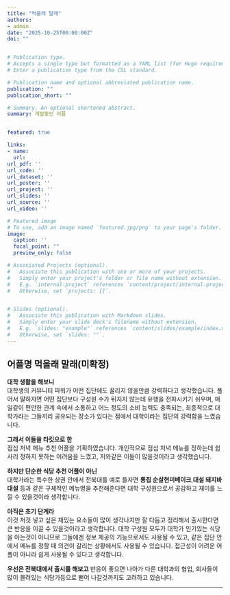 ```yaml
---
title: "먹을래 말래"
authors:
- admin
date: "2025-10-25T00:00:00Z"
doi: ""


# Publication type.
# Accepts a single type but formatted as a YAML list (for Hugo requirements).
# Enter a publication type from the CSL standard.

# Publication name and optional abbreviated publication name.
publication: ""
publication_short: ""

# Summary. An optional shortened abstract.
summary: 개발중인 어플


featured: true

links:
- name:
  url: 
url_pdf: ''
url_code: ''
url_dataset: ''
url_poster: ''
url_project: ''
url_slides: ''
url_source: ''
url_video: ''

# Featured image
# To use, add an image named `featured.jpg/png` to your page's folder. 
image:
  caption: ''
  focal_point: ""
  preview_only: false

# Associated Projects (optional).
#   Associate this publication with one or more of your projects.
#   Simply enter your project's folder or file name without extension.
#   E.g. `internal-project` references `content/project/internal-project/index.md`.
#   Otherwise, set `projects: []`.


# Slides (optional).
#   Associate this publication with Markdown slides.
#   Simply enter your slide deck's filename without extension.
#   E.g. `slides: "example"` references `content/slides/example/index.md`.
#   Otherwise, set `slides: ""`.
---
```


## 어플명 먹을래 말래(미확정)

**대학 생활을 해보니**  
 대학생의 커뮤니티 파워가 어떤 집단에도 꿀리지 않을만큼 강력하다고 생각했습니다. 풀어서 말하자면 어떤 집단보다 구성원 수가 뒤지지 않는데 유행을 전파시키기 쉬우며, 매일같이 편안한 관계 속에서 소통하고 어느 정도의 소비 능력도 충족되는, 최종적으로 대학가라는 그들끼리 공유되는 장소가 있다는 점에서 대학이라는 집단의 강력함을 느꼈습니다.   

**그래서 이들을 타킷으로 한**  
점심 저녁 메뉴 추천 어플을 기획하였습니다. 개인적으로 점심 저녁 메뉴를 정하는데 쉽사리 정하지 못하는 어려움을 느꼈고, 저와같은 이들이 많을것이라고 생각했습니다.

**하지만 단순한 식당 추천 어플이 아닌**  
대학가라는 특수한 상권 안에서 전북대를 예로 들자면 **통집 순살현미베이크**,**대설 돼지바대설** 등과 같은 구체적인 메뉴명을 추천해준다면 대학 구성원으로서 공감하고 재미를 느낄 수 있을것이라 생각합니다.

**아직은 초기 단계라**  
이것 저것 넣고 싶은 재밌는 요소들이 많이 생각나지만 잘 다듬고 정리해서 출시한다면 큰 반응을 이끌 수 있을것이라고 생각합니다. 대학 구성원 모두가 대학가 인기있는 식당을 아는것이 아니므로 그들에겐 정보 제공의 기능으로서도 사용될 수 있고, 같은 집단 안에서 메뉴를 정할 때 의견이 갈리는 상황에서도 사용될 수 있습니다. 접근성이 어려운 어플이 아니라 쉽게 사용될 수 있다고 생각합니다.  

**우선은 전북대에서 출시를 해보고** 
반응이 좋으면 나아가 다른 대학과의 협업, 회사들이 많이 몰려있는 식당가등으로 뻗어 나갈것까지도 고려하고 있습니다.

---

